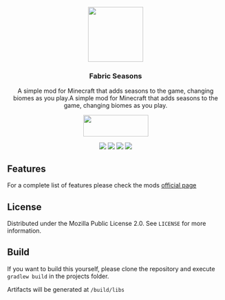 <p align="center"><img src="https://i.imgur.com/aA3ppId.png" width="128" height="128"></p>
<h3 align="center">Fabric Seasons</h3>
<p align="center">A simple mod for Minecraft that adds seasons to the game, changing biomes as you play.A simple mod for Minecraft that adds seasons to the game, changing biomes as you play.</p>
<p align="center">
  <a title="Fabric API" href="https://github.com/FabricMC/fabric">
    <img src="https://i.imgur.com/Ol1Tcf8.png" width="151" height="50" />
  </a>
</p>
<p align="center">
  <a href="https://github.com/lucaargolo/fabric-seasons/actions"><img src="https://github.com/lucaargolo/fabric-seasons/workflows/Build/badge.svg"/></a>
  <a href="https://opensource.org/licenses/MPL-2.0"><img src="https://img.shields.io/badge/License-MPL%202.0-brightgreen.svg"></a>
    <a href="https://www.curseforge.com/minecraft/mc-mods/fabric-seasons"><img src="http://cf.way2muchnoise.eu/versions/fabric-seasons_latest.svg"></a>
  <a href="https://www.curseforge.com/minecraft/mc-mods/fabric-seasons"><img src="http://cf.way2muchnoise.eu/fabric-seasons.svg"></a>
</p>

## Features
For a complete list of features please check the mods [official page](https://www.curseforge.com/minecraft/mc-mods/fabric-seasons)

## License
Distributed under the Mozilla Public License 2.0. See `LICENSE` for more information.

## Build
If you want to build this yourself, please clone the repository and execute `gradlew build` in the projects folder. 

Artifacts will be generated at `/build/libs`


